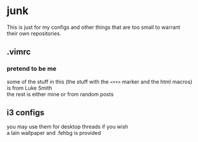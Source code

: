 # junk
This is just for my configs and other things that are too small to warrant their own repositories.

## .vimrc
### pretend to be me

some of the stuff in this (the stuff with the `<++>` marker and the html macros) is from Luke Smith  
the rest is either mine or from random posts

## i3 configs

you may use them for desktop threads if you wish  
a lain wallpaper and .fehbg is provided
